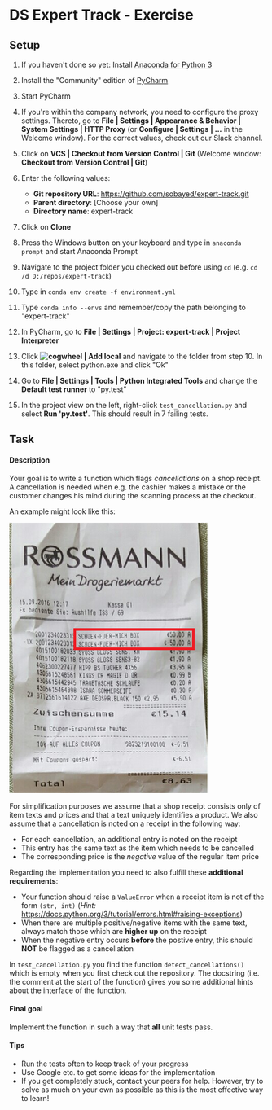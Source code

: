 # DS Expert Track - Exercise

## Setup

1. If you haven't done so yet: Install 
[Anaconda for Python 3](https://www.continuum.io/downloads)

1. Install the "Community" edition of 
[PyCharm](https://www.jetbrains.com/pycharm/download/#section=windows)

1. Start PyCharm

1. If you're within the company network, you need to configure the proxy 
settings. Thereto, go to 
**File | Settings | Appearance & Behavior | System Settings | HTTP Proxy**
(or **Configure | Settings | ...** in the Welcome  window).
For the correct values, check out our Slack channel.

1. Click on **VCS | Checkout from Version Control | Git** 
(Welcome window: **Checkout from Version Control | Git**)

1. Enter the following values:
    - **Git repository URL**: https://github.com/sobayed/expert-track.git
    - **Parent directory**: [Choose your own]
    - **Directory name**: expert-track

1. Click on **Clone**

1. Press the Windows button on your keyboard and type in ``anaconda prompt`` 
and start Anaconda Prompt

1. Navigate to the project folder you checked out before using ``cd`` (e.g. 
``cd /d D:/repos/expert-track``)

1. Type in ``conda env create -f environment.yml``

1. Type ``conda info --envs`` and remember/copy the path belonging to "expert-track"

1. In PyCharm, go to **File | Settings | Project: expert-track | Project Interpreter**

1. Click **![cogwheel](https://www.jetbrains.com/help/img/idea/2017.1/cogwheel_framed.png) | Add local** 
and navigate to the folder from step 10. In this folder, select python.exe and click "Ok"

1. Go to  **File | Settings | Tools | Python Integrated Tools** and change the
**Default test runner** to "py.test"

1. In the project view on the left, right-click ``test_cancellation.py`` and 
select **Run 'py.test'**. This should result in 7 failing tests.


## Task

#### Description

Your goal is to write a function which flags *cancellations* on a shop receipt.
A cancellation is needed when e.g. the cashier makes a mistake or the customer
changes his mind during the scanning process at the checkout.

An example might look like this:

![Example](example.PNG)

For simplification purposes we assume that a shop receipt consists only of item
texts and prices and that a text uniquely identifies a product. We also assume
that a cancellation is noted on a receipt in the following way:

- For each cancellation, an additional entry is noted on the receipt
- This entry has the same text as the item which needs to be cancelled
- The corresponding price is the *negative* value of the regular item price

Regarding the implementation you need to also fulfill these **additional requirements**:

- Your function should raise a ``ValueError`` when a receipt item is not of
the form ```(str, int)``` (*Hint:* https://docs.python.org/3/tutorial/errors.html#raising-exceptions)
- When there are multiple positive/negative items with the same text, always
match those which are **higher up** on the receipt
- When the negative entry occurs **before** the postive entry, this should
 **NOT** be flagged as a cancellation
 
In ``test_cancellation.py`` you find the function ``detect_cancellations()``
which is empty when you first check out the repository. The docstring
(i.e. the comment at the start of the function) gives you some additional 
hints about the interface of the function.

#### Final goal

Implement the function in such a way that **all** unit tests pass.

#### Tips

- Run the tests often to keep track of your progress
- Use Google etc. to get some ideas for the implementation
- If you get completely stuck, contact your peers for help. However, try
to solve as much on your own as possible as this is the most effective way
to learn! 